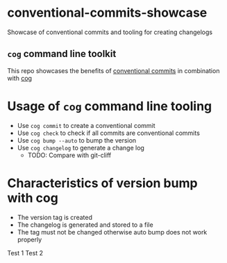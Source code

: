 # conventional-commits-showcase
Showcase of conventional commits and tooling for creating changelogs

## `cog` command line toolkit
This repo showcases the benefits of [conventional commits](https://www.conventionalcommits.org/en/v1.0.0-beta.2/#specification) in combination with [cog](https://docs.cocogitto.io/guide/#repository-initialization)

# Usage of `cog` command line tooling
- Use `cog commit` to create a conventional commit
- Use `cog check` to check if all commits are conventional commits
- Use `cog bump --auto` to bump the version
- Use `cog changelog` to generate a change log
  - TODO: Compare with git-cliff

# Characteristics of version bump with cog
- The version tag is created
- The changelog is generated and stored to a file
- The tag must not be changed otherwise auto bump does not work properly

Test 1
Test 2
